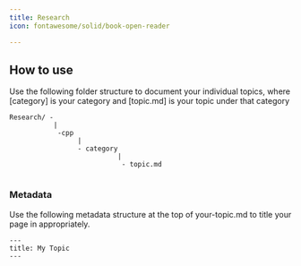 ```yaml
---
title: Research
icon: fontawesome/solid/book-open-reader

---
```


## How to use

Use the following folder structure to document your individual topics,  where [category] is your category and [topic.md] is your topic under that category

``` 
Research/ -
           |
            -cpp
                 |
                 - category 
                           |
                            - topic.md
          
```

### Metadata 

Use the following metadata structure at the top of your-topic.md to title your page in appropriately.


``` 
---
title: My Topic
---
``` 